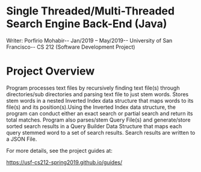 

# Single Threaded/Multi-Threaded Search Engine Back-End (Java)

Writer: Porfirio Mohabir-- 
Jan/2019 – May/2019--
University of San Francisco--
CS 212 (Software Development Project)

# Project Overview

Program processes text files by recursively finding text file(s) through directories/sub directories and parsing text file to just stem words. Stores stem words in a nested Inverted Index data structure that maps words to its file(s) and its position(s).Using the Inverted Index data structure, the program can conduct either an exact search or partial search and return its total matches. Program also parses/stem Query File(s) and generate/store sorted search results in a Query Builder Data Structure that maps each query stemmed word to a set of search results. Search results are written to a JSON File.

For more details, see the project guides at:

<https://usf-cs212-spring2019.github.io/guides/>
